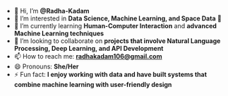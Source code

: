 
- 👋 Hi, I’m **@Radha-Kadam**
- 👀 I’m interested in **Data Science, Machine Learning, and Space Data** 🌌
- 🌱 I’m currently learning **Human-Computer Interaction** and **advanced Machine Learning techniques**  
- 💞️ I’m looking to collaborate on **projects that involve Natural Language Processing, Deep Learning, and API Development**
- 📫 How to reach me: **radhakadam106@gmail.com**
- 😄 Pronouns: **She/Her**
- ⚡ Fun fact: **I enjoy working with data and have built systems that combine machine learning with user-friendly design**

